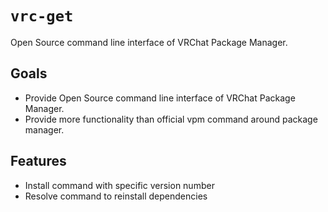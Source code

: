 `vrc-get`
====

Open Source command line interface of VRChat Package Manager. 

## Goals

- Provide Open Source command line interface of VRChat Package Manager.
- Provide more functionality than official vpm command around package manager.

## Features

- Install command with specific version number
- Resolve command to reinstall dependencies
